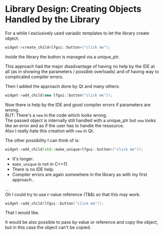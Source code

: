 # Library Design: Creating Objects Handled by the Library

For a while I exclusively used variadic templates to let the library create object:
```C++
widget->create_child<lfgui::button>("click me");
```
Inside the library the button is managed via a unique_ptr.

This approach had the major disadvantage of having no help by the IDE at all (as in showing the parameters / possible overloads) and of having way to complicated compiler errors.

Then I added the approach done by Qt and many others:

```C++
widget->add_child(new lfgui::button("click me"));
```

Now there is help by the IDE and good compiler errors if parameters are wrong.  
BUT: There's a `new` in the code which looks wrong.  
The passed object is internally still handled with a unique_ptr but `new` looks like an error and as if the user has to handle the ressource.  
Also I really hate this creation with `new` in Qt.

The other possibility I can think of is:
```C++
widget->add_child(std::make_unique<lfgui::button>("click me"));
```
- It's longer.  
- `make_unique` is not in C++11.
- There is no IDE help.
- Compiler errors are again somewhere in the library as with my first approach..

...  
Oh I could try to use r-value reference (T&&) so that this may work:

```C++
widget->add_child(lfgui::button("click me"));
```

That I would like.

It would be also possible to pass by value or reference and copy the object, but in this case the object can't be copied.
